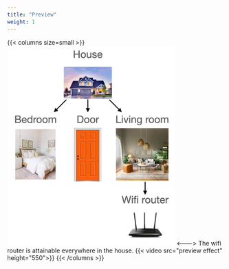 ```yaml
---
title: "Preview"
weight: 1
---
```


{{< columns size=small >}}
![](../simpleHouse.png)
<--->
The wifi router is attainable everywhere in the house.
{{< video src="preview effect" height="550">}}
{{< /columns >}}